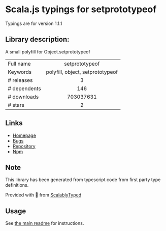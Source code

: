
# Scala.js typings for setprototypeof

Typings are for version 1.1.1

## Library description:
A small polyfill for Object.setprototypeof

|                    |                 |
| ------------------ | :-------------: |
| Full name          | setprototypeof |
| Keywords           | polyfill, object, setprototypeof |
| # releases         | 3 |
| # dependents       | 146 |
| # downloads        | 703037631 |
| # stars            | 2 |

## Links
- [Homepage](https://github.com/wesleytodd/setprototypeof)
- [Bugs](https://github.com/wesleytodd/setprototypeof/issues)
- [Repository](https://github.com/wesleytodd/setprototypeof)
- [Npm](https://www.npmjs.com/package/setprototypeof)
    


## Note
This library has been generated from typescript code from first party type definitions.

Provided with :purple_heart: from [ScalablyTyped](https://github.com/oyvindberg/ScalablyTyped)

## Usage
See [the main readme](../../readme.md) for instructions.


